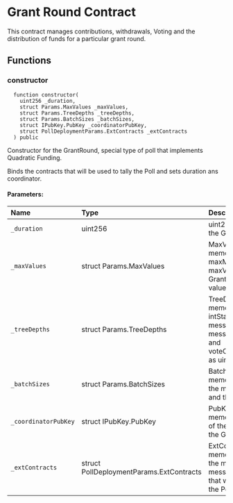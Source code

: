 # Grant Round Contract
This contract manages contributions, withdrawals, Voting and the distribution of funds for a particular grant round.

## Functions
### constructor
```solidity
  function constructor(
    uint256 _duration,
    struct Params.MaxValues _maxValues,
    struct Params.TreeDepths _treeDepths,
    struct Params.BatchSizes _batchSizes,
    struct IPubKey.PubKey _coordinatorPubKey,
    struct PollDeploymentParams.ExtContracts _extContracts
  ) public
```
Constructor for the GrantRound, special type of poll that implements Quadratic Funding.

Binds the contracts that will be used to tally the Poll and sets duration ans coordinator.

#### Parameters:
| Name | Type | Description                                                          |
| :--- | :--- | :------------------------------------------------------------------- |
|`_duration` | uint256 | uint256, the duration of the GrantRound
|`_maxValues` | struct Params.MaxValues | MaxValues stored in memory, the maxMessages and maxVoteOptions of the GrantRound as uint256 values
|`_treeDepths` | struct Params.TreeDepths | TreeDepths stored in memory, intStateTreeDepth, messageTreeSubDepth, messageTreeDepth, and voteOptionTreeDepth as uint8 values
|`_batchSizes` | struct Params.BatchSizes | BatchSizes stored in memory, this inlcudes the message batch size and the tally batch size
|`_coordinatorPubKey` | struct IPubKey.PubKey | PubKey stored in memory, MACI pubkey of the coordinator of the GrantRounds
|`_extContracts` | struct PollDeploymentParams.ExtContracts | ExtContracts stored in memory, this includes the maci, and messageAq contracts that will be used to tally the Poll.

